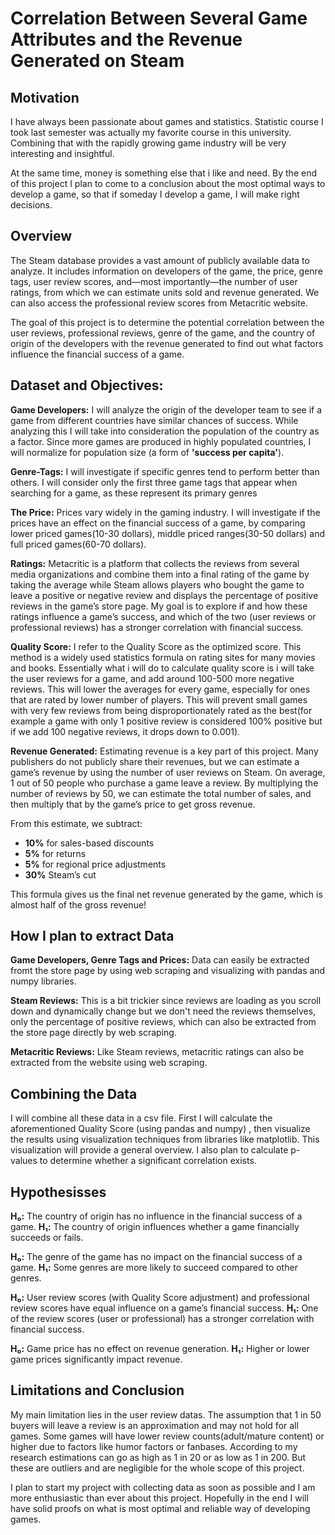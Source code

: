 # Correlation Between Several Game Attributes and the Revenue Generated on Steam

## Motivation

I have always been passionate about games and statistics. Statistic course I took last semester was actually my favorite course in this university. Combining that with the rapidly growing game industry will be very interesting and insightful.

At the same time, money is something else that i like and need. By the end of this project I plan to come to a conclusion about the most optimal ways to develop a game, so that if someday I develop a game, I will make right decisions.

## Overview

The Steam database provides a vast amount of publicly available data to analyze. It includes information on developers of the game, the price, genre tags, user review scores, and—most importantly—the number of user ratings, from which we can estimate units sold and revenue generated. We can also access the professional review scores from Metacritic website.

The goal of this project is to determine the potential correlation between the user reviews, professional reviews, genre of the game, and the country of origin of the developers with the revenue generated to find out what factors influence the financial success of a game.

## Dataset and Objectives:

**Game Developers:** I will analyze the origin of the developer team to see if a game from different countries have similar chances of success. While analyzing this I will take into consideration the population of the country as a factor. Since more games are produced in highly populated countries, I will normalize for population size (a form of **'success per capita'**).

**Genre-Tags:** I will investigate if specific genres tend to perform better than others. I will consider only the first three game tags that appear when searching for a game, as these represent its primary genres

**The Price:** Prices vary widely in the gaming industry. I will investigate if the prices have an effect on the financial success of a game, by comparing lower priced games(10-30 dollars), middle priced ranges(30-50 dollars) and full priced games(60-70 dollars).

**Ratings:** Metacritic is a platform that collects the reviews from several media organizations and combine them into a final rating of the game by taking the average while Steam allows players who bought the game to leave a positive or negative review and displays the percentage of positive reviews in the game’s store page. My goal is to explore if and how these ratings influence a game’s success, and which of the two (user reviews or professional reviews) has a stronger correlation with financial success.

**Quality Score:** I refer to the Quality Score as the optimized score. This method is a widely used statistics formula on rating sites for many movies and books. Essentially what i will do to calculate quality score is i will take the user reviews for a game, and add around 100-500 more negative reviews. This will lower the averages for every game, especially for ones that are rated by lower number of players. This will prevent small games with very few reviews from being disproportionately rated as the best(for example a game with only 1 positive review is considered 100% positive but if we add 100 negative reviews, it drops down to 0.001).

**Revenue Generated:** Estimating revenue is a key part of this project. Many publishers do not publicly share their revenues, but we can estimate a game’s revenue by using the number of user reviews on Steam. On average, 1 out of 50 people who purchase a game leave a review. By multiplying the number of reviews by 50, we can estimate the total number of sales, and then multiply that by the game’s price to get gross revenue.

From this estimate, we subtract:

- **10%** for sales-based discounts
- **5%** for returns
- **5%** for regional price adjustments
- **30%** Steam’s cut

This formula gives us the final net revenue generated by the game, which is almost half of the gross revenue! 


## How I plan to extract Data

**Game Developers, Genre Tags and Prices:** Data can easily be extracted fromt the store page by using web scraping and visualizing with pandas and numpy libraries.

**Steam Reviews:** This is a bit trickier since reviews are loading as you scroll down and dynamically change but we don't need the reviews themselves, only the percentage of positive reviews, which can also be extracted from the store page directly by web scraping.

**Metacritic Reviews:** Like Steam reviews, metacritic ratings can also be extracted from the website using web scraping.

## Combining the Data

I will combine all these data in a csv file. First I will calculate the aforementioned Quality Score (using pandas and numpy) , then visualize the results using visualization techniques from libraries like matplotlib. This visualization will provide a general overview. I also plan to calculate p-values to determine whether a significant correlation exists.

## Hypothesisses

**H₀:** The country of origin has no influence in the financial success of a game.
**H₁:** The country of origin influences whether a game financially succeeds or fails.

**H₀:** The genre of the game has no impact on the financial success of a game.
**H₁:** Some genres are more likely to succeed compared to other genres.

**H₀:** User review scores (with Quality Score adjustment) and professional review scores have equal influence on a game’s financial success.
**H₁:** One of the review scores (user or professional) has a stronger correlation with financial success.

**H₀:** Game price has no effect on revenue generation.
**H₁:** Higher or lower game prices significantly impact revenue.


## Limitations and Conclusion

My main limitation lies in the user review datas. The assumption that 1 in 50 buyers will leave a review is an approximation and may not hold for all games. Some games will have lower review counts(adult/mature content) or higher due to factors like humor factors or fanbases. According to my research estimations can go as high as 1 in 20 or as low as 1 in 200. But these are outliers and are negligible for the whole scope of this project.

I plan to start my project with collecting data as soon as possible and I am more enthusiastic than ever about this project. Hopefully in the end I will have solid proofs on what is most optimal and reliable way of developing games.










